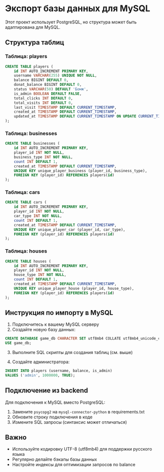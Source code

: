 # Экспорт базы данных для MySQL

Этот проект использует PostgreSQL, но структура может быть адаптирована для MySQL.

## Структура таблиц

### Таблица: players
```sql
CREATE TABLE players (
    id INT AUTO_INCREMENT PRIMARY KEY,
    username VARCHAR(255) UNIQUE NOT NULL,
    balance BIGINT DEFAULT 0,
    donat_balance BIGINT DEFAULT 0,
    status VARCHAR(50) DEFAULT 'Бомж',
    is_admin BOOLEAN DEFAULT FALSE,
    total_clicks INT DEFAULT 0,
    total_visits INT DEFAULT 0,
    last_visit TIMESTAMP DEFAULT CURRENT_TIMESTAMP,
    created_at TIMESTAMP DEFAULT CURRENT_TIMESTAMP,
    updated_at TIMESTAMP DEFAULT CURRENT_TIMESTAMP ON UPDATE CURRENT_TIMESTAMP
);
```

### Таблица: businesses
```sql
CREATE TABLE businesses (
    id INT AUTO_INCREMENT PRIMARY KEY,
    player_id INT NOT NULL,
    business_type INT NOT NULL,
    count INT DEFAULT 1,
    created_at TIMESTAMP DEFAULT CURRENT_TIMESTAMP,
    UNIQUE KEY unique_player_business (player_id, business_type),
    FOREIGN KEY (player_id) REFERENCES players(id)
);
```

### Таблица: cars
```sql
CREATE TABLE cars (
    id INT AUTO_INCREMENT PRIMARY KEY,
    player_id INT NOT NULL,
    car_type INT NOT NULL,
    count INT DEFAULT 1,
    created_at TIMESTAMP DEFAULT CURRENT_TIMESTAMP,
    UNIQUE KEY unique_player_car (player_id, car_type),
    FOREIGN KEY (player_id) REFERENCES players(id)
);
```

### Таблица: houses
```sql
CREATE TABLE houses (
    id INT AUTO_INCREMENT PRIMARY KEY,
    player_id INT NOT NULL,
    house_type INT NOT NULL,
    count INT DEFAULT 1,
    created_at TIMESTAMP DEFAULT CURRENT_TIMESTAMP,
    UNIQUE KEY unique_player_house (player_id, house_type),
    FOREIGN KEY (player_id) REFERENCES players(id)
);
```

## Инструкция по импорту в MySQL

1. Подключитесь к вашему MySQL серверу
2. Создайте новую базу данных:
```sql
CREATE DATABASE game_db CHARACTER SET utf8mb4 COLLATE utf8mb4_unicode_ci;
USE game_db;
```

3. Выполните SQL скрипты для создания таблиц (см. выше)

4. Создайте администратора:
```sql
INSERT INTO players (username, balance, is_admin) 
VALUES ('admin', 1000000, TRUE);
```

## Подключение из backend

Для подключения к MySQL вместо PostgreSQL:
1. Замените `psycopg2` на `mysql-connector-python` в requirements.txt
2. Обновите строку подключения в коде
3. Измените SQL запросы (синтаксис может отличаться)

## Важно
- Используйте кодировку UTF-8 (utf8mb4) для поддержки русского языка
- Регулярно делайте бэкапы базы данных
- Настройте индексы для оптимизации запросов по balance
